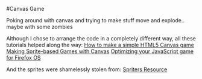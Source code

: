 #Canvas Game

Poking around with canvas and trying to make stuff move and explode.. maybe with some zombies

Although I chose to arrange the code in a completely different way, all these tutorials helped along the way:
[How to make a simple HTML5 Canvas game](http://www.lostdecadegames.com/how-to-make-a-simple-html5-canvas-game/)
[Making Sprite-based Games with Canvas](http://jlongster.com/Making-Sprite-based-Games-with-Canvas)
[Optimizing your JavaScript game for Firefox OS](https://hacks.mozilla.org/2013/05/optimizing-your-javascript-game-for-firefox-os/)

And the sprites were shamelessly stolen from:
[Spriters Resource](http://www.spriters-resource.com/)
